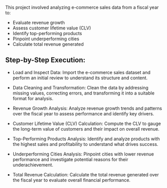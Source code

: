 
This project involved analyzing e-commerce sales data from a fiscal year to:

 - Evaluate revenue growth
 - Assess customer lifetime value (CLV)
 - Identify top-performing products
 - Pinpoint underperforming cities
 - Calculate total revenue generated


 
## Step-by-Step Execution:

 - Load and Inspect Data: Import the e-commerce sales dataset and perform an initial review to understand its structure and content.

 - Data Cleaning and Transformation: Clean the data by addressing missing values, correcting errors, and transforming it into a suitable format for analysis.
 
 - Revenue Growth Analysis: Analyze revenue growth trends and patterns over the fiscal year to assess performance and identify key drivers.

 - Customer Lifetime Value (CLV) Calculation: Compute the CLV to gauge the long-term value of customers and their impact on overall revenue.

 - Top-Performing Products Analysis: Identify and analyze products with the highest sales and profitability to understand what drives success.

 - Underperforming Cities Analysis: Pinpoint cities with lower revenue performance and investigate potential reasons for their underachievement.

 - Total Revenue Calculation: Calculate the total revenue generated over the fiscal year to evaluate overall financial performance.
